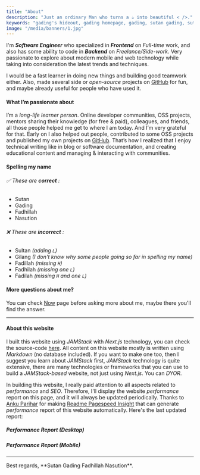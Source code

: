 ```yaml
---
title: "About"
description: "Just an ordinary Man who turns a ☕️ into beautiful < />."
keywords: "gading's hideout, gading homepage, gading, sutan gading, sutan gading fadhillah nasution, sutan, sutanlab, gading.dev, gading dev, about gading, who is gading, bio gading, about gading"
image: "/media/banners/1.jpg"
---
```


I'm ***Software Engineer*** who specialized in ***Frontend*** on *Full-time* work, and also has some ability to code in ***Backend*** on *Freelance/Side-work*. Very passionate to explore about modern mobile and web technology while taking into consideration the latest trends and techniques.

I would be a fast learner in doing new things and building good teamwork either. Also, made several side or *open-source* projects on [GitHub](https://github.com/gadingnst) for fun, and maybe already useful for people who have used it.

#### What I’m passionate about
I’m a *long-life learner person*. Online developer communities, OSS projects, mentors sharing their knowledge (for free & paid), colleagues, and friends, all those people helped me get to where I am today. And I’m very grateful for that. Early on I also helped out people, contributed to some OSS projects and published my own projects on [GitHub](https://github.com/gadingnst?tab=repositories). That’s how I realized that I enjoy technical writing like in blog or software documentation, and creating educational content and managing & interacting with communities.

#### Spelling my name
###### ✅ These are ***correct*** :
- Sutan
- Gading
- Fadhillah
- Nasution

###### ❌ These are ***incorrect*** :
- Sultan *(adding `L`)*
- Gilang *(I don't know why some people going so far in spelling my name)*
- Fadillah *(missing `H`)*
- Fadhilah *(missing one `L`)*
- Fadilah *(missing `H` and one `L`)*

#### More questions about me?
You can check [Now](/now) page before asking more about me, maybe there you'll find the answer.

---

#### About this website
I built this website using *JAMStack* with *Next.js* technology, you can check the source-code [here](https://github.com/gadingnst/gading.dev). All content on this website mostly is written using *Markdown* (no database included). If you want to make one too, then I suggest you learn about *JAMStack* first, *JAMStack* technology is quite extensive, there are many technologies or frameworks that you can use to build a *JAMStack-based* website, not just using *Next.js*. You can *DYOR*.

In building this website, I really paid attention to all aspects related to *performance* and *SEO*. Therefore, I'll display the website *performance* report on this page, and it will always be updated periodically. Thanks to [Anku Parihar](https://github.com/ankurparihar) for making [Readme Pagespeed Insight](https://github.com/ankurparihar/readme-pagespeed-insights) that can generate *performance* report of this website automatically. Here's the last updated report:

##### *Performance* Report (Desktop)
<ImageLazy
  className="mt-36"
  src="/reports/desktop.svg"
  alt="Lighthouse Report Desktop"
  width="700px"
/>

##### *Performance* Report (Mobile)
<ImageLazy
  className="mt-36"
  src="/reports/mobile.svg"
  alt="Lighthouse Report Mobile"
  width="700px"
/>

---

<div className="text-center italic">
  Best regards, **Sutan Gading Fadhillah Nasution**.
</div>
